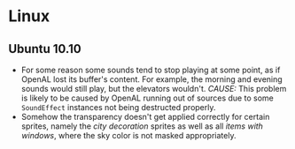 Linux
=====

Ubuntu 10.10
------------

- For some reason some sounds tend to stop playing at some point, as if OpenAL lost its buffer's content. For example, the morning and evening sounds would still play, but the elevators wouldn't.
*CAUSE:* This problem is likely to be caused by OpenAL running out of sources due to some `SoundEffect` instances not being destructed properly.
- Somehow the transparency doesn't get applied correctly for certain sprites, namely the *city decoration* sprites as well as all *items with windows*, where the sky color is not masked appropriately.

